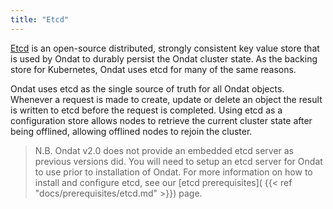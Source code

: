 ```yaml
---
title: "Etcd"
---
```


[Etcd](https://etcd.io) is an open-source distributed, strongly consistent key
value store that is used by Ondat to durably persist the Ondat cluster
state. As the backing store for Kubernetes, Ondat uses etcd for many of the
same reasons.

Ondat uses etcd as the single source of truth for all Ondat objects.
Whenever a request is made to create, update or delete an object the result is
written to etcd before the request is completed. Using etcd as a configuration
store allows nodes to retrieve the current cluster state after being offlined,
allowing offlined nodes to rejoin the cluster.

> N.B. Ondat v2.0 does not provide an embedded etcd server as previous
> versions did. You will need to setup an etcd server for Ondat to use
> prior to installation of Ondat. For more information on how
> to install and configure etcd, see our [etcd prerequisites](
> {{< ref "docs/prerequisites/etcd.md" >}}) page.
